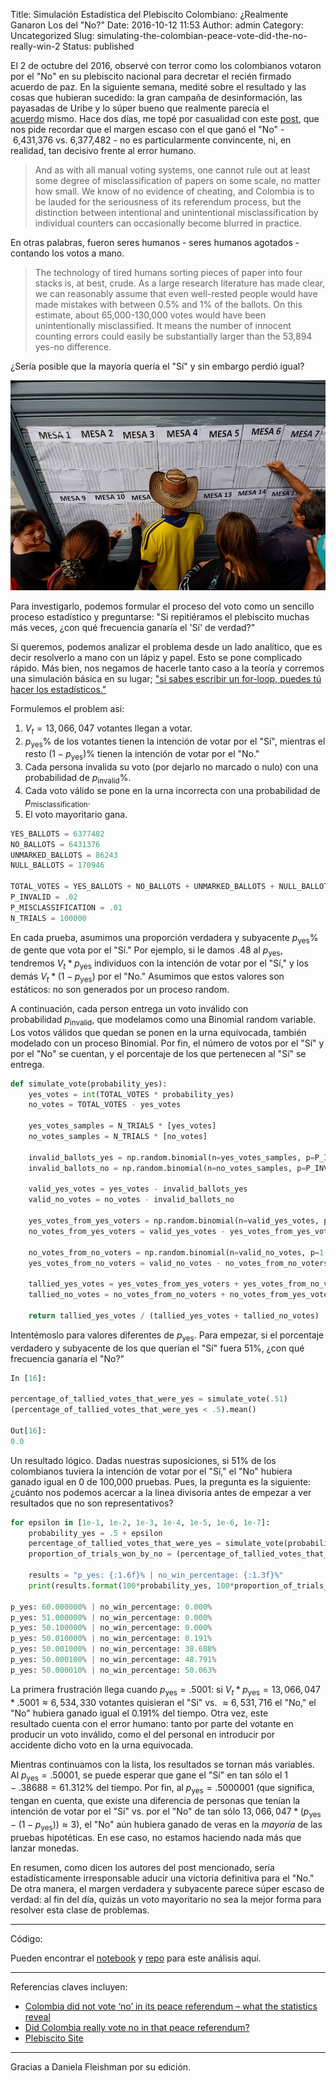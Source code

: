 Title: Simulación Estadística del Plebiscito Colombiano: ¿Realmente Ganaron Los del "No?"
Date: 2016-10-12 11:53
Author: admin
Category: Uncategorized
Slug: simulating-the-colombian-peace-vote-did-the-no-really-win-2
Status: published

El 2 de octubre del 2016, observé con terror como los colombianos votaron por el "No" en su plebiscito nacional para decretar el recién firmado acuerdo de paz. En la siguiente semana, medité sobre el resultado y las cosas que hubieran sucedido: la gran campaña de desinformación, las payasadas de Uribe y lo súper bueno que realmente parecía el [acuerdo](https://www.youtube.com/playlist?list=PLa28R7QEiMblKeZ_OlZ_XfjjxjfeIhpuL) mismo. Hace dos días, me topé por casualidad con este [post](https://theconversation.com/colombia-did-not-vote-no-in-its-peace-referendum-what-the-statistics-reveal-66471), que nos pide recordar que el margen escaso con el que ganó el "No" - 6,431,376 vs. 6,377,482 - no es particularmente convincente, ni, en realidad, tan decisivo frente al error humano.

> And as with all manual voting systems, one cannot rule out at least some degree of misclassification of papers on some scale, no matter how small. We know of no evidence of cheating, and Colombia is to be lauded for the seriousness of its referendum process, but the distinction between intentional and unintentional misclassification by individual counters can occasionally become blurred in practice.

En otras palabras, fueron seres humanos - seres humanos agotados - contando los votos a mano.

> The technology of tired humans sorting pieces of paper into four stacks is, at best, crude. As a large research literature has made clear, we can reasonably assume that even well-rested people would have made mistakes with between 0.5% and 1% of the ballots. On this estimate, about 65,000-130,000 votes would have been unintentionally misclassified. It means the number of innocent counting errors could easily be substantially larger than the 53,894 yes-no difference.

¿Sería posible que la mayoría quería el "Sí" y sin embargo perdió igual?

![](images/colombian_plebiscite_vote.jpg)

Para investigarlo, podemos formular el proceso del voto como un sencillo proceso estadístico y preguntarse: "Si repitiéramos el plebiscito muchas más veces, ¿con qué frecuencia ganaría el 'Sí' de verdad?"

Si queremos, podemos analizar el problema desde un lado analítico, que es decir resolverlo a mano con un lápiz y papel. Esto se pone complicado rápido. Más bien, nos negamos de hacerle tanto caso a la teoría y corremos una simulación básica en su lugar; ["si sabes escribir un for-loop, puedes tú hacer los estadísticos."](https://speakerdeck.com/jakevdp/statistics-for-hackers)

Formulemos el problem así:

1. $V_t=13,066,047$ votantes llegan a votar.
2. $p_{\text{yes}}\%$ de los votantes tienen la intención de votar por el "Sí", mientras el resto $(1-p_{\text{yes}})\%$ tienen la intención de votar por el "No."
3. Cada persona invalida su voto (por dejarlo no marcado o nulo) con una probabilidad de $p_{\text{invalid}}\%$.
4. Cada voto válido se pone en la urna incorrecta con una probabilidad de $p_{\text{misclassification}}$.
5. El voto mayoritario gana.

```python
YES_BALLOTS = 6377482
NO_BALLOTS = 6431376
UNMARKED_BALLOTS = 86243
NULL_BALLOTS = 170946

TOTAL_VOTES = YES_BALLOTS + NO_BALLOTS + UNMARKED_BALLOTS + NULL_BALLOTS
P_INVALID = .02
P_MISCLASSIFICATION = .01
N_TRIALS = 100000
```

En cada prueba, asumimos una proporción verdadera y subyacente $p_{\text{yes}}\%$ de gente que vota por el "Sí." Por ejemplo, si le damos .48 al $p_{\text{yes}}$, tendremos $V_t * p_{\text{yes}}$ individuos con la intención de votar por el "Sí," y los demás $V_t * (1-p_{\text{yes}})$ por el "No." Asumimos que estos valores son estáticos: no son generados por un proceso random.

A continuación, cada person entrega un voto inválido con probabilidad $p_{\text{invalid}}$, que modelamos como una Binomial random variable. Los votos válidos que quedan se ponen en la urna equivocada, también modelado con un proceso Binomial. Por fin, el número de votos por el "Sí" y por el "No" se cuentan, y el porcentaje de los que pertenecen al "Sí" se entrega.

```python
def simulate_vote(probability_yes):
    yes_votes = int(TOTAL_VOTES * probability_yes)
    no_votes = TOTAL_VOTES - yes_votes

    yes_votes_samples = N_TRIALS * [yes_votes]
    no_votes_samples = N_TRIALS * [no_votes]

    invalid_ballots_yes = np.random.binomial(n=yes_votes_samples, p=P_INVALID)
    invalid_ballots_no = np.random.binomial(n=no_votes_samples, p=P_INVALID)

    valid_yes_votes = yes_votes - invalid_ballots_yes
    valid_no_votes = no_votes - invalid_ballots_no

    yes_votes_from_yes_voters = np.random.binomial(n=valid_yes_votes, p=1-P_MISCLASSIFICATION)
    no_votes_from_yes_voters = valid_yes_votes - yes_votes_from_yes_voters

    no_votes_from_no_voters = np.random.binomial(n=valid_no_votes, p=1-P_MISCLASSIFICATION)
    yes_votes_from_no_voters = valid_no_votes - no_votes_from_no_voters

    tallied_yes_votes = yes_votes_from_yes_voters + yes_votes_from_no_voters
    tallied_no_votes = no_votes_from_no_voters + no_votes_from_yes_voters

    return tallied_yes_votes / (tallied_yes_votes + tallied_no_votes)
```

Intentémoslo para valores diferentes de $p_{\text{yes}}$. Para empezar, si el porcentaje verdadero y subyacente de los que querían el "Sí" fuera 51%, ¿con qué frecuencia ganaría el "No?"

```python
In [16]:

percentage_of_tallied_votes_that_were_yes = simulate_vote(.51)
(percentage_of_tallied_votes_that_were_yes < .5).mean()

Out[16]:
0.0
```

Un resultado lógico. Dadas nuestras suposiciones, si 51% de los colombianos tuviera la intención de votar por el "Sí," el "No" hubiera ganado igual en 0 de 100,000 pruebas. Pues, la pregunta es la siguiente: ¿cuánto nos podemos acercar a la linea divisoria antes de empezar a ver resultados que no son representativos?

```python
for epsilon in [1e-1, 1e-2, 1e-3, 1e-4, 1e-5, 1e-6, 1e-7]:
    probability_yes = .5 + epsilon
    percentage_of_tallied_votes_that_were_yes = simulate_vote(probability_yes)
    proportion_of_trials_won_by_no = (percentage_of_tallied_votes_that_were_yes < .5).mean()

    results = "p_yes: {:1.6f}% | no_win_percentage: {:1.3f}%"
    print(results.format(100*probability_yes, 100*proportion_of_trials_won_by_no))

p_yes: 60.000000% | no_win_percentage: 0.000%
p_yes: 51.000000% | no_win_percentage: 0.000%
p_yes: 50.100000% | no_win_percentage: 0.000%
p_yes: 50.010000% | no_win_percentage: 0.191%
p_yes: 50.001000% | no_win_percentage: 38.688%
p_yes: 50.000100% | no_win_percentage: 48.791%
p_yes: 50.000010% | no_win_percentage: 50.063%
```

La primera frustración llega cuando $p_{\text{yes}} = .5001$: si $V_t * p_{\text{yes}} = 13,066,047 * .5001 \approx 6,534,330$ votantes quisieran el "Sí" vs. $\approx 6,531,716$ el "No," el "No" hubiera ganado igual el $0.191\%$ del tiempo. Otra vez, este resultado cuenta con el error humano: tanto por parte del votante en producir un voto inválido, como el del personal en introducir por accidente dicho voto en la urna equivocada.

Mientras continuamos con la lista, los resultados se tornan más variables. Al $p_{\text{yes}} = .50001$, se puede esperar que gane el "Sí" en tan sólo el $1 - .38688 = 61.312\%$ del tiempo. Por fin, al $p_{\text{yes}} = .5000001$ (que significa, tengan en cuenta, que existe una diferencia de personas que tenían la intención de votar por el "Sí" vs. por el "No" de tan sólo $13,066,047 * (p_{\text{yes}} - (1 - p_{\text{yes}})) \approx 3$), el "No" aún hubiera ganado de veras en la *mayoría* de las pruebas hipotéticas. En ese caso, no estamos haciendo nada más que lanzar monedas.

En resumen, como dicen los autores del post mencionado, sería estadísticamente irresponsable aducir una victoria definitiva para el "No." De otra manera, el margen verdadera y subyacente parece súper escaso de verdad: al fin del día, quizás un voto mayoritario no sea la mejor forma para resolver esta clase de problemas.

---
Código:

Pueden encontrar el [notebook](http://nbviewer.jupyter.org/github/cavaunpeu/colombia-vote-simulation/blob/master/colombia-vote-simulation.ipynb) y [repo](https://github.com/cavaunpeu/colombia-vote-simulation) para este análisis aquí. 

---
Referencias claves incluyen:

- [Colombia did not vote ‘no’ in its peace referendum – what the statistics reveal](https://theconversation.com/colombia-did-not-vote-no-in-its-peace-referendum-what-the-statistics-reveal-66471)
- [Did Colombia really vote no in that peace referendum?](http://andrewgelman.com/2016/10/04/did-colombia-really-vote-no-in-that-peace-referendum/)
- [Plebiscito Site](http://plebiscito.registraduria.gov.co/99PL/DPLZZZZZZZZZZZZZZZZZ_L1.htm)

---
Gracias a Daniela Fleishman por su edición.
